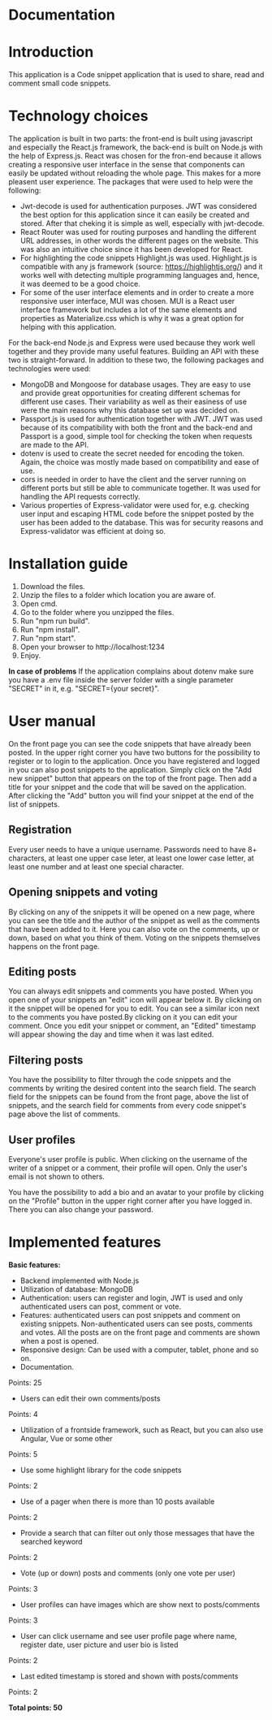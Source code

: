 # Documentation #

Introduction
=======
This application is a Code snippet application that is used to share, read and comment small code snippets.

Technology choices
=======
The application is built in two parts: the front-end is built using javascript and especially the React.js framework, the back-end is built on Node.js with the help of Express.js.
React was chosen for the fron-end because it allows creating a responsive user interface in the sense that components can easily be updated without reloading the whole page. This makes for a more pleasent user experience.
The packages that were used to help were the following: 
* Jwt-decode is used for authentication purposes. JWT was considered the best option for this application since it can easily be created and stored. After that cheking it is simple as well, especially with jwt-decode.
* React Router was used for routing purposes and handling the different URL addresses, in other words the different pages on the website. This was also an intuitive choice since it has been developed for React.
* For highlighting the code snippets Highlight.js was used. Highlight.js is compatible with any js framework (source: https://highlightjs.org/) and it works well with detecting multiple programming languages and, hence, it was deemed to be a good choice.
* For some of the user interface elements and in order to create a more responsive user interface, MUI was chosen. MUI is a React user interface framework but includes a lot of the same elements and properties as Materialize.css which is why it was a great option for helping with this application.


For the back-end Node.js and Express were used because they work well together and they provide many useful features. Building an API with these two is straight-forward. In addition to these two, the following packages and technologies were used:
* MongoDB and Mongoose for database usages. They are easy to use and provide great opportunities for creating different schemas for different use cases. Their variability as well as their easiness of use were the main reasons why this database set up was decided on.
* Passport.js is used for authentication together with JWT. JWT was used because of its compatibility with both the front and the back-end and Passport is a good, simple tool for checking the token when requests are made to the API.
* dotenv is used to create the secret needed for encoding the token. Again, the choice was mostly made based on compatibility and ease of use.
* cors is needed in order to have the client and the server running on different ports but still be able to communicate together. It was used for handling the API requests correctly.
* Various properties of Express-validator were used for, e.g. checking user input and escaping HTML code before the snippet posted by the user has been added to the database. This was for security reasons and Express-validator was efficient at doing so.

Installation guide
=======

1. Download the files.
2. Unzip the files to a folder which location you are aware of.
3. Open cmd.
4. Go to the folder where you unzipped the files.
5. Run "npm run build".
6. Run "npm install".
7. Run "npm start".
8. Open your browser to http://localhost:1234
9. Enjoy.

**In case of problems**
If the application complains about dotenv make sure you have a .env file inside the server folder with a single parameter "SECRET" in it, e.g. "SECRET={your secret}".

User manual
=======
On the front page you can see the code snippets that have already been posted. In the upper right corner you have two buttons for the possibility to register or to login to the application. Once you have registered and logged in you can also post snippets to the application. Simply click on the "Add new snippet" button that appears on the top of the front page. Then add a title for your snippet and the code that will be saved on the application. After clicking the "Add" button you will find your snippet at the end of the list of snippets.

Registration
-----------
Every user needs to have a unique username. Passwords need to have 8+ characters, at least one upper case leter, at least one lower case letter, at least one number and at least one special character.

Opening snippets and voting
-----------
By clicking on any of the snippets it will be opened on a new page, where you can see the title and the author of the snippet as well as the comments that have been added to it. Here you can also vote on the comments, up or down, based on what you think of them. Voting on the snippets themselves happens on the front page.

Editing posts
-----------
You can always edit snippets and comments you have posted. When you open one of your snippets an "edit" icon will appear below it. By clicking on it the snippet will be opened for you to edit. You can see a similar icon next to the comments you have posted.By clicking on it you can edit your comment. Once you edit your snippet or comment, an "Edited" timestamp will appear showing the day and time when it was last edited.

Filtering posts
-----------
You have the possibility to filter through the code snippets and the comments by writing the desired content into the search field. The search field for the snippets can be found from the front page, above the list of snippets, and the search field for comments from every code snippet's page above the list of comments.

User profiles
-----------
Everyone's user profile is public. When clicking on the username of the writer of a snippet or a comment, their profile will open. Only the user's email is not shown to others.

You have the possibility to add a bio and an avatar to your profile by clicking on the "Profile" button in the upper right corner after you have logged in. There you can also change your password.


Implemented features
=======

**Basic features:**
* Backend implemented with Node.js
* Utilization of database: MongoDB
* Authentication: users can register and login, JWT is used and only authenticated users can post, comment or vote.
* Features: authenticated users can post snippets and comment on existing snippets. Non-authenticated users can see posts, comments and votes. All the posts are on the front page and comments are shown when a post is opened.
* Responsive design: Can be used with a computer, tablet, phone and so on.
* Documentation.

Points: 25
* Users can edit their own comments/posts

Points: 4
* Utilization of a frontside framework, such as React, but you can also use Angular, Vue or some other

Points: 5
* Use some highlight library for the code snippets

Points: 2
* Use of a pager when there is more than 10 posts available

Points: 2
* Provide a search that can filter out only those messages that have the searched keyword

Points: 2
* Vote (up or down) posts and comments (only one vote per user)

Points: 3
* User profiles can have images which are show next to posts/comments

Points: 3
* User can click username and see user profile page where name, register date, user picture and user bio is listed

Points: 2
* Last edited timestamp is stored and shown with posts/comments

Points: 2

**Total points: 50**
